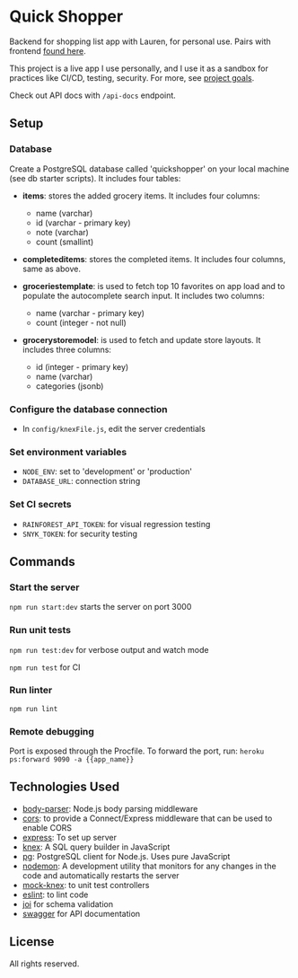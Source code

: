 # Quick Shopper
Backend for shopping list app with Lauren, for personal use. Pairs with frontend [found here](https://github.com/ihouwat/shopping-list-app-live).

This project is a live app I use personally, and I use it as a sandbox for practices like CI/CD, testing, security. For more, see [project goals](./projectGoals.md).

Check out API docs with `/api-docs` endpoint.

## Setup

### Database

Create a PostgreSQL database called 'quickshopper' on your local machine (see db starter scripts). It includes four tables:

* **items**: stores the added grocery items. It includes four columns:

	* name (varchar)
	* id (varchar - primary key)
	* note (varchar)
	* count (smallint)

* **completeditems**: stores the completed items. It includes four columns, same as above.

* **groceriestemplate**: is used to fetch top 10 favorites on app load and to populate the autocomplete search input. It includes two columns:

	* name (varchar - primary key)
	* count (integer - not null)

* **grocerystoremodel**: is used to fetch and update store layouts. It includes three columns:

	* id (integer - primary key)
	* name (varchar)
	* categories (jsonb)

### Configure the database connection

* In `config/knexFile.js`, edit the server credentials

### Set environment variables
* `NODE_ENV`: set to 'development' or 'production'
* `DATABASE_URL`: connection string

### Set CI secrets
* `RAINFOREST_API_TOKEN`: for visual regression testing
* `SNYK_TOKEN`: for security testing

## Commands
### Start the server
`npm run start:dev` starts the server on port 3000

### Run unit tests
`npm run test:dev` for verbose output and watch mode

`npm run test` for CI

### Run linter
`npm run lint`

### Remote debugging
Port is exposed through the Procfile. To forward the port, run:
`heroku ps:forward 9090 -a {{app_name}}`

## Technologies Used 
* [body-parser](https://www.npmjs.com/package/body-parser): Node.js body parsing middleware
* [cors](https://www.npmjs.com/package/cors): to provide a Connect/Express middleware that can be used to enable CORS
* [express](https://www.npmjs.com/package/express): To set up server
* [knex](https://www.npmjs.com/package/knex): A SQL query builder in JavaScript
* [pg](https://www.npmjs.com/package/pg): PostgreSQL client for Node.js. Uses pure JavaScript
* [nodemon](https://www.npmjs.com/package/nodemon): A development utility that monitors for any changes in the code and automatically restarts the server
* [mock-knex](https://www.npmjs.com/package/mock-knex): to unit test controllers
* [eslint](https://eslint.org/): to lint code
* [joi](https://joi.dev/) for schema validation
* [swagger](https://swagger.io/) for API documentation

## License
All rights reserved.
